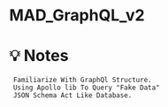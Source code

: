 # MAD_GraphQL_v2

# 💡 Notes
     Familiarize With GraphQl Structure. 
     Using Apollo lib To Query "Fake Data" 
     JSON Schema Act Like Database.


